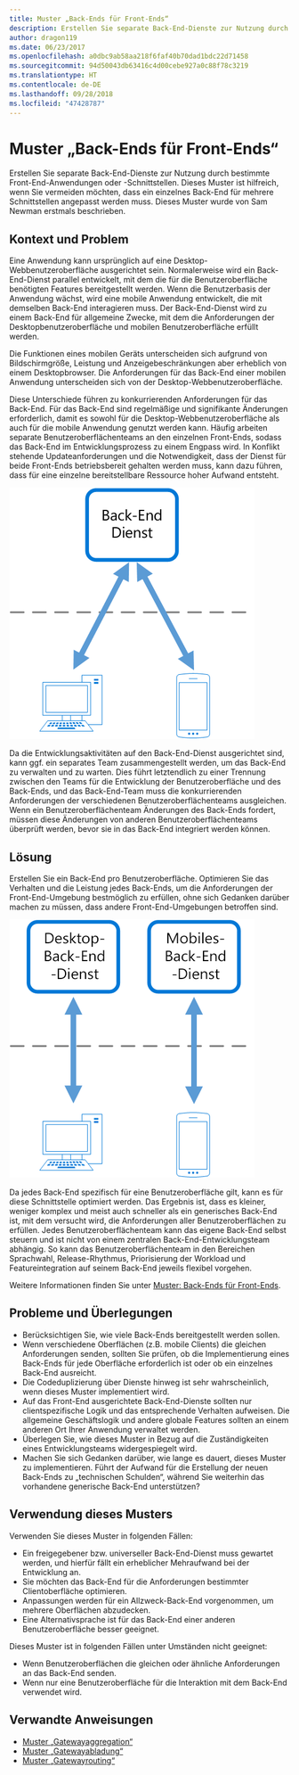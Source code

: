 ```yaml
---
title: Muster „Back-Ends für Front-Ends“
description: Erstellen Sie separate Back-End-Dienste zur Nutzung durch bestimmte Front-End-Anwendungen oder -Schnittstellen.
author: dragon119
ms.date: 06/23/2017
ms.openlocfilehash: a0dbc9ab58aa218f6faf40b70dad1bdc22d71458
ms.sourcegitcommit: 94d50043db63416c4d00cebe927a0c88f78c3219
ms.translationtype: HT
ms.contentlocale: de-DE
ms.lasthandoff: 09/28/2018
ms.locfileid: "47428787"
---
```

# <a name="backends-for-frontends-pattern"></a>Muster „Back-Ends für Front-Ends“

Erstellen Sie separate Back-End-Dienste zur Nutzung durch bestimmte Front-End-Anwendungen oder -Schnittstellen. Dieses Muster ist hilfreich, wenn Sie vermeiden möchten, dass ein einzelnes Back-End für mehrere Schnittstellen angepasst werden muss. Dieses Muster wurde von Sam Newman erstmals beschrieben.

## <a name="context-and-problem"></a>Kontext und Problem

Eine Anwendung kann ursprünglich auf eine Desktop-Webbenutzeroberfläche ausgerichtet sein. Normalerweise wird ein Back-End-Dienst parallel entwickelt, mit dem die für die Benutzeroberfläche benötigten Features bereitgestellt werden. Wenn die Benutzerbasis der Anwendung wächst, wird eine mobile Anwendung entwickelt, die mit demselben Back-End interagieren muss. Der Back-End-Dienst wird zu einem Back-End für allgemeine Zwecke, mit dem die Anforderungen der Desktopbenutzeroberfläche und mobilen Benutzeroberfläche erfüllt werden.

Die Funktionen eines mobilen Geräts unterscheiden sich aufgrund von Bildschirmgröße, Leistung und Anzeigebeschränkungen aber erheblich von einem Desktopbrowser. Die Anforderungen für das Back-End einer mobilen Anwendung unterscheiden sich von der Desktop-Webbenutzeroberfläche. 

Diese Unterschiede führen zu konkurrierenden Anforderungen für das Back-End. Für das Back-End sind regelmäßige und signifikante Änderungen erforderlich, damit es sowohl für die Desktop-Webbenutzeroberfläche als auch für die mobile Anwendung genutzt werden kann. Häufig arbeiten separate Benutzeroberflächenteams an den einzelnen Front-Ends, sodass das Back-End im Entwicklungsprozess zu einem Engpass wird. In Konflikt stehende Updateanforderungen und die Notwendigkeit, dass der Dienst für beide Front-Ends betriebsbereit gehalten werden muss, kann dazu führen, dass für eine einzelne bereitstellbare Ressource hoher Aufwand entsteht.

![](./_images/backend-for-frontend.png) 

Da die Entwicklungsaktivitäten auf den Back-End-Dienst ausgerichtet sind, kann ggf. ein separates Team zusammengestellt werden, um das Back-End zu verwalten und zu warten. Dies führt letztendlich zu einer Trennung zwischen den Teams für die Entwicklung der Benutzeroberfläche und des Back-Ends, und das Back-End-Team muss die konkurrierenden Anforderungen der verschiedenen Benutzeroberflächenteams ausgleichen. Wenn ein Benutzeroberflächenteam Änderungen des Back-Ends fordert, müssen diese Änderungen von anderen Benutzeroberflächenteams überprüft werden, bevor sie in das Back-End integriert werden können. 

## <a name="solution"></a>Lösung

Erstellen Sie ein Back-End pro Benutzeroberfläche. Optimieren Sie das Verhalten und die Leistung jedes Back-Ends, um die Anforderungen der Front-End-Umgebung bestmöglich zu erfüllen, ohne sich Gedanken darüber machen zu müssen, dass andere Front-End-Umgebungen betroffen sind.

![](./_images/backend-for-frontend-example.png) 

Da jedes Back-End spezifisch für eine Benutzeroberfläche gilt, kann es für diese Schnittstelle optimiert werden. Das Ergebnis ist, dass es kleiner, weniger komplex und meist auch schneller als ein generisches Back-End ist, mit dem versucht wird, die Anforderungen aller Benutzeroberflächen zu erfüllen. Jedes Benutzeroberflächenteam kann das eigene Back-End selbst steuern und ist nicht von einem zentralen Back-End-Entwicklungsteam abhängig. So kann das Benutzeroberflächenteam in den Bereichen Sprachwahl, Release-Rhythmus, Priorisierung der Workload und Featureintegration auf seinem Back-End jeweils flexibel vorgehen.

Weitere Informationen finden Sie unter [Muster: Back-Ends für Front-Ends](https://samnewman.io/patterns/architectural/bff/).

## <a name="issues-and-considerations"></a>Probleme und Überlegungen

- Berücksichtigen Sie, wie viele Back-Ends bereitgestellt werden sollen.
- Wenn verschiedene Oberflächen (z.B. mobile Clients) die gleichen Anforderungen senden, sollten Sie prüfen, ob die Implementierung eines Back-Ends für jede Oberfläche erforderlich ist oder ob ein einzelnes Back-End ausreicht.
- Die Codeduplizierung über Dienste hinweg ist sehr wahrscheinlich, wenn dieses Muster implementiert wird.
- Auf das Front-End ausgerichtete Back-End-Dienste sollten nur clientspezifische Logik und das entsprechende Verhalten aufweisen. Die allgemeine Geschäftslogik und andere globale Features sollten an einem anderen Ort Ihrer Anwendung verwaltet werden.
- Überlegen Sie, wie dieses Muster in Bezug auf die Zuständigkeiten eines Entwicklungsteams widergespiegelt wird.
- Machen Sie sich Gedanken darüber, wie lange es dauert, dieses Muster zu implementieren. Führt der Aufwand für die Erstellung der neuen Back-Ends zu „technischen Schulden“, während Sie weiterhin das vorhandene generische Back-End unterstützen?

## <a name="when-to-use-this-pattern"></a>Verwendung dieses Musters

Verwenden Sie dieses Muster in folgenden Fällen:

- Ein freigegebener bzw. universeller Back-End-Dienst muss gewartet werden, und hierfür fällt ein erheblicher Mehraufwand bei der Entwicklung an.
- Sie möchten das Back-End für die Anforderungen bestimmter Clientoberfläche optimieren.
- Anpassungen werden für ein Allzweck-Back-End vorgenommen, um mehrere Oberflächen abzudecken.
- Eine Alternativsprache ist für das Back-End einer anderen Benutzeroberfläche besser geeignet.

Dieses Muster ist in folgenden Fällen unter Umständen nicht geeignet:

- Wenn Benutzeroberflächen die gleichen oder ähnliche Anforderungen an das Back-End senden.
- Wenn nur eine Benutzeroberfläche für die Interaktion mit dem Back-End verwendet wird.

## <a name="related-guidance"></a>Verwandte Anweisungen

- [Muster „Gatewayaggregation“](./gateway-aggregation.md)
- [Muster „Gatewayabladung“](./gateway-offloading.md)
- [Muster „Gatewayrouting“](./gateway-routing.md)



